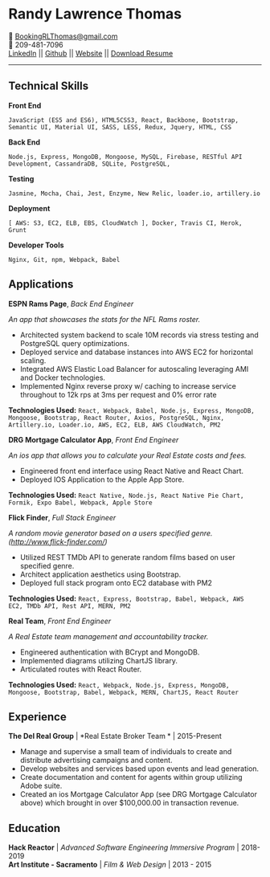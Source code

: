 Randy Lawrence Thomas
============

   :email: BookingRLThomas@gmail.com<br>
   :iphone: 209-481-7096<br>
   [LinkedIn](https://www.linkedin.com/in/randy-thomas-71b5bb77/) || [Github](https://github.com/rlthomascc) || [Website](https://www.randy-thomas.com) || [Download Resume](https://s3-us-west-1.amazonaws.com/rlthomas-resume/resume2019+2nd.docx)

----

Technical Skills
---------

**Front End**

    JavaScript (ES5 and ES6), HTML5CSS3, React, Backbone, Bootstrap, Semantic UI, Material UI, SASS, LESS, Redux, Jquery, HTML, CSS
**Back End**

    Node.js, Express, MongoDB, Mongoose, MySQL, Firebase, RESTful API Development, CassandraDB, SQLite, PostgreSQL, 
**Testing**

	Jasmine, Mocha, Chai, Jest, Enzyme, New Relic, loader.io, artillery.io

**Deployment**

	[ AWS: S3, EC2, ELB, EBS, CloudWatch ], Docker, Travis CI, Herok, Grunt
**Developer Tools**

    Nginx, Git, npm, Webpack, Babel 

Applications
---------

**ESPN Rams Page**, *Back End Engineer*

<i>An app that showcases the stats for the NFL Rams roster.</i>

* Architected system backend to scale 10M records via stress testing and PostgreSQL query optimizations.
* Deployed service and database instances into AWS EC2 for horizontal scaling. 
* Integrated AWS Elastic Load Balancer for autoscaling leveraging AMI and Docker technologies. 
* Implemented Nginx reverse proxy w/ caching to increase service throughout to 12k rps at 3ms per request and 0% error rate

<b>Technologies Used:</b>
```React, Webpack, Babel, Node.js, Express, MongoDB, Mongoose, Bootstrap, React Router, Axios, PostgreSQL, Nginx, Artillery.io, Loader.io, AWS, EC2, ELB, AWS CloudWatch, PM2```

**DRG Mortgage Calculator App**, *Front End Engineer*

<i>An ios app that allows you to calculate your Real Estate costs and fees.</i>

* Engineered front end interface using React Native and React Chart. 
* Deployed IOS Application to the Apple App Store.

<b>Technologies Used:</b>
  ```React Native, Node.js, React Native Pie Chart, Formik, Expo Babel, Webpack, Apple Store```

**Flick Finder**, *Full Stack Engineer*

<i>A random movie generator based on a users specified genre. (http://www.flick-finder.com/)</i>

* Utilized REST TMDb API to generate random films based on user specified genre.
* Architect application aesthetics using Bootstrap.
* Deployed full stack program onto EC2 database with PM2

<b>Technologies Used:</b>
  ```React, Express, Bootstrap, Babel, Webpack, AWS EC2, TMDb API, Rest API, MERN, PM2```

**Real Team**, *Front End Engineer*

<i>A Real Estate team management and accountability tracker.</i>

* Engineered authentication with BCrypt and MongoDB.
* Implemented diagrams utilizing ChartJS library.
* Articulated routes with React Router.

<b>Technologies Used:</b>
  ```React, Webpack, Node.js, Express, MongoDB, Mongoose, Bootstrap, Babel, Webpack, MERN, ChartJS, React Router ```



Experience
---------

**The Del Real Group** | *Real Estate Broker Team * | 2015-Present
* Manage and supervise a small team of individuals to create and distribute advertising campaigns and content.
* Develop websites and services based upon events and lead generation.
* Create documentation and content for agents within group utilizing Adobe suite.
* Created an ios Mortgage Calculator App (see DRG Mortgage Calculator above) which brought in over $100,000.00 in transaction revenue.

Education
---------


**Hack Reactor** | *Advanced Software Engineering Immersive Program* | 2018-2019<br>
**Art Institute - Sacramento** | *Film & Web Design* | 2013 - 2015<br>

